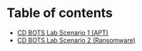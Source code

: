 # Table of contents

* [CD BOTS Lab Scenario 1 (APT)](README.md)
* [CD BOTS Lab Scenario 2 (Ransomware)](cd-bots-lab-scenario-2-ransomware.md)
